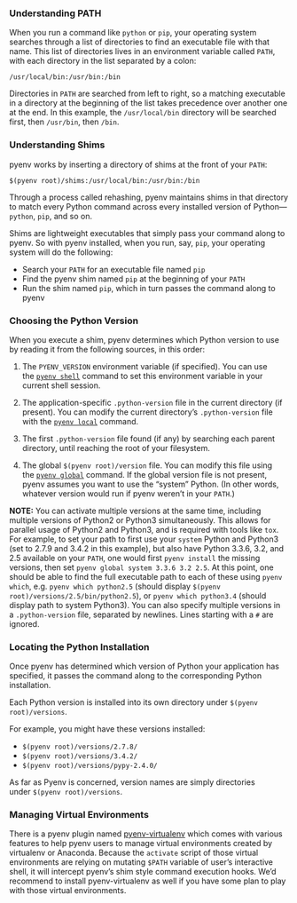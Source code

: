 ### Understanding PATH

When you run a command like `python` or `pip`, your operating system searches through a list of directories to find an executable file with that name. This list of directories lives in an environment variable called `PATH`, with each directory in the list separated by a colon:

    /usr/local/bin:/usr/bin:/bin

Directories in `PATH` are searched from left to right, so a matching executable in a directory at the beginning of the list takes precedence over another one at the end. In this example, the `/usr/local/bin` directory will be searched first, then `/usr/bin`, then `/bin`.

### Understanding Shims

pyenv works by inserting a directory of shims at the front of your `PATH`:

    $(pyenv root)/shims:/usr/local/bin:/usr/bin:/bin

Through a process called rehashing, pyenv maintains shims in that directory to match every Python command across every installed version of Python—`python`, `pip`, and so on.

Shims are lightweight executables that simply pass your command along to pyenv. So with pyenv installed, when you run, say, `pip`, your operating system will do the following:

- Search your `PATH` for an executable file named `pip`
- Find the pyenv shim named `pip` at the beginning of your `PATH`
- Run the shim named `pip`, which in turn passes the command along to pyenv

### Choosing the Python Version

When you execute a shim, pyenv determines which Python version to use by reading it from the following sources, in this order:

1.  The `PYENV_VERSION` environment variable (if specified). You can use the [`pyenv shell`](https://github.com/pyenv/pyenv/blob/master/COMMANDS.md#pyenv-shell "https://github.com/pyenv/pyenv/blob/master/COMMANDS.md#pyenv-shell") command to set this environment variable in your current shell session.

2.  The application-specific `.python-version` file in the current directory (if present). You can modify the current directory’s `.python-version` file with the [`pyenv local`](https://github.com/pyenv/pyenv/blob/master/COMMANDS.md#pyenv-local "https://github.com/pyenv/pyenv/blob/master/COMMANDS.md#pyenv-local") command.

3.  The first `.python-version` file found (if any) by searching each parent directory, until reaching the root of your filesystem.

4.  The global `$(pyenv root)/version` file. You can modify this file using the [`pyenv global`](https://github.com/pyenv/pyenv/blob/master/COMMANDS.md#pyenv-global "https://github.com/pyenv/pyenv/blob/master/COMMANDS.md#pyenv-global") command. If the global version file is not present, pyenv assumes you want to use the “system” Python. (In other words, whatever version would run if pyenv weren’t in your `PATH`.)

**NOTE:** You can activate multiple versions at the same time, including multiple versions of Python2 or Python3 simultaneously. This allows for parallel usage of Python2 and Python3, and is required with tools like `tox`. For example, to set your path to first use your `system` Python and Python3 (set to 2.7.9 and 3.4.2 in this example), but also have Python 3.3.6, 3.2, and 2.5 available on your `PATH`, one would first `pyenv install` the missing versions, then set `pyenv global system 3.3.6 3.2 2.5`. At this point, one should be able to find the full executable path to each of these using `pyenv which`, e.g. `pyenv which python2.5` (should display `$(pyenv root)/versions/2.5/bin/python2.5`), or `pyenv which python3.4` (should display path to system Python3). You can also specify multiple versions in a `.python-version` file, separated by newlines. Lines starting with a `#` are ignored.

### Locating the Python Installation

Once pyenv has determined which version of Python your application has specified, it passes the command along to the corresponding Python installation.

Each Python version is installed into its own directory under `$(pyenv root)/versions`.

For example, you might have these versions installed:

- `$(pyenv root)/versions/2.7.8/`
- `$(pyenv root)/versions/3.4.2/`
- `$(pyenv root)/versions/pypy-2.4.0/`

As far as Pyenv is concerned, version names are simply directories under `$(pyenv root)/versions`.

### Managing Virtual Environments

There is a pyenv plugin named [pyenv-virtualenv](https://github.com/pyenv/pyenv-virtualenv "https://github.com/pyenv/pyenv-virtualenv") which comes with various features to help pyenv users to manage virtual environments created by virtualenv or Anaconda. Because the `activate` script of those virtual environments are relying on mutating `$PATH` variable of user’s interactive shell, it will intercept pyenv’s shim style command execution hooks. We’d recommend to install pyenv-virtualenv as well if you have some plan to play with those virtual environments.
